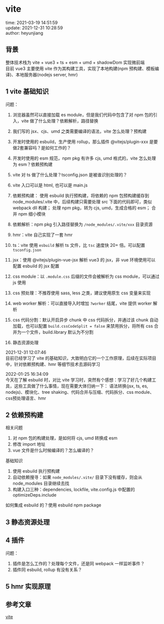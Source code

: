 # vite

time: 2021-03-19 14:51:59  
update: 2021-12-31 10:28:59  
author: heyunjiang

## 背景

整体技术栈为 vite + vue3 + ts + esm + umd + shadowDom 实现微前端  
目前 vue3 主要使用 vite 作为其构建工具，实现了本地构建(npm 预构建、模板编译)、本地服务器(nodejs server, hmr)

## 1 vite 基础知识

问题：  
1. 浏览器虽然可以直接加载 es module，但是我们代码中包含了对 npm 包的引入，vite 做了什么处理？依赖解析，路径替换
2. 我们写的 jsx、cjs、umd 之类需要编译的语法，vite 怎么处理？预构建
3. 开发时使用的 esbuild，生产使用 rollup，那么插件 @vitejs/plugin-xxx 是要做2套兼容吗？是如何工作的？
4. 开发时使用的 esm 规范，npm pkg 有许多 cjs, umd 格式的，vite 怎么处理为 esm？依赖预构建
5. vite 对 ts 做了什么处理？tsconfig.json 是被谁识别处理的？

1. vite 入口可以是 html, 也可以是 main.js
2. 依赖预构建：
使用 esbuild 执行预构建，将依赖的 npm 包预构建缓存到 node_modules/.vite 中，后续构建只需要处理 src 下面的代码即可，类似 webpack dll 构建；
处理 npm pkg，转为 cjs, umd，生成合格的 esm；
合并 npm 细小模块
3. 依赖解析：npm pkg 引入路径替换为 `/node_modules/.vite/xxx` 目录资源
4. hmr：vite 自己实现了一套 hmr
5. ts：vite 使用 `esbuild` 解析 ts 文件，比 `tsc` 速度快 20+ 倍。可以配置 `tsconfig.json`
6. jsx：使用 @vitejs/plugin-vue-jsx 解析 vue3 的 jsx，非 vue 环境使用可以配置 esbuild 的 jsx 配置
7. css module：以 `.module.css` 后缀的文件会被解析为 css module，可以通过 js 使用
8. css 预处理：不推荐使用 sass, less 之类，建议使用原生 css 变量来实现
9. web worker 解析：可以直接导入时增加 `?worker` 结尾，vite 提供 worker 解析
10. css 代码分割：默认开启异步 chunk 中 css 代码拆分，并通过该 chunk 自动加载，也可以配置 `build.cssCodeSplit = false` 来禁用拆分，将所有 css 合并为一个文件，build.library 默认为不分割
11. 静态资源处理

2021-12-31 12:07:46  
目前已经学习了 vite 的基础知识，大致明白它的一个工作原理，后续在实际项目中，针对依赖预构建、hmr 等细节技术去源码学习

2022-01-25 16:34:09  
今天在了解 esbuild 时，对比 vite 学习时，突然有个感想：学习了好几个构建工具，这些工具做了什么事情，现在需要大体归纳一下：
语法转换(jsx, ts, es, nodejs)、模块化、tree shaking、代码合并与压缩、代码拆分、css module、css预处理语言、hmr

## 2 依赖预构建

相关问题  
1. 对 npm 包的构建处理，是如何将 cjs, umd 转换成 esm
2. 修改 import 地址
3. vue 文件是什么时候编译的？怎么编译的？

基础知识  
1. 使用 esbuild 执行预构建
2. 自动依赖搜寻：如果 `node_modules/.vite/` 目录下没有缓存，则会从 node_modules 目录继续去找
3. 构建入口三种：dependencies, lockfile, vite.config.js 中配置的 optimizeDeps.include

如何集成 esbuild 的？使用 esbuild npm package

## 3 静态资源处理

## 4 插件

问题：  
1. 插件是怎么工作的？处理每个文件，还是同 webpack 一样监听事件？
2. 插件同 esbuild, rollup 有没有关系？

## 5 hmr 实现原理

## 参考文章

[vite](https://vitejs.bootcss.com/guide/why.html)
